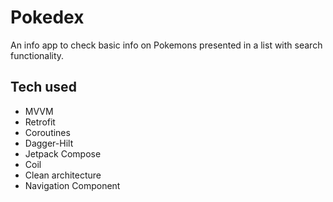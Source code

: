# Pokedex
An info app to check basic info on Pokemons presented in a list with search functionality.

## Tech used
* MVVM
* Retrofit
* Coroutines
* Dagger-Hilt
* Jetpack Compose
* Coil
* Clean architecture
* Navigation Component
